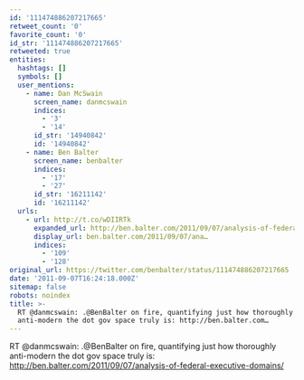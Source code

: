 ```yaml
---
id: '111474886207217665'
retweet_count: '0'
favorite_count: '0'
id_str: '111474886207217665'
retweeted: true
entities:
  hashtags: []
  symbols: []
  user_mentions:
    - name: Dan McSwain
      screen_name: danmcswain
      indices:
        - '3'
        - '14'
      id_str: '14940842'
      id: '14940842'
    - name: Ben Balter
      screen_name: benbalter
      indices:
        - '17'
        - '27'
      id_str: '16211142'
      id: '16211142'
  urls:
    - url: http://t.co/wDIIRTk
      expanded_url: http://ben.balter.com/2011/09/07/analysis-of-federal-executive-domains/
      display_url: ben.balter.com/2011/09/07/ana…
      indices:
        - '109'
        - '128'
original_url: https://twitter.com/benbalter/status/111474886207217665
date: '2011-09-07T16:24:18.000Z'
sitemap: false
robots: noindex
title: >-
  RT @danmcswain: .@BenBalter on fire, quantifying just how thoroughly
  anti-modern the dot gov space truly is: http://ben.balter.com…
---
```


RT @danmcswain: .@BenBalter on fire, quantifying just how thoroughly anti-modern the dot gov space truly is: http://ben.balter.com/2011/09/07/analysis-of-federal-executive-domains/